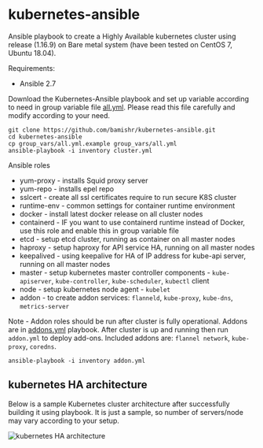 # kubernetes-ansible
Ansible playbook to create a Highly Available kubernetes cluster using release (1.16.9) on
Bare metal system (have been tested on CentOS 7, Ubuntu 18.04).

Requirements:
 - Ansible 2.7

Download the Kubernetes-Ansible playbook and set up variable according to need in group variable file
[all.yml](group_vars/all.yml.example). Please read this file carefully and modify according to your need.

```
git clone https://github.com/bamishr/kubernetes-ansible.git
cd kubernetes-ansible
cp group_vars/all.yml.example group_vars/all.yml
ansible-playbook -i inventory cluster.yml
```

Ansible roles
- yum-proxy - installs Squid proxy server
- yum-repo - installs epel repo
- sslcert - create all ssl certificates require to run secure K8S cluster
- runtime-env - common settings for container runtime environment
- docker - install latest docker release on all cluster nodes
- containerd - IF you want to use containerd runtime instead of Docker, use this role and enable this in group variable file
- etcd - setup etcd cluster, running as container on all master nodes
- haproxy - setup haproxy for API service HA, running on all master nodes
- keepalived - using keepalive for HA of IP address for kube-api server, running on all master nodes
- master - setup kubernetes master controller components - `kube-apiserver`, `kube-controller`, `kube-scheduler`, `kubectl` client
- node - setup kubernetes node agent - `kubelet`
- addon - to create addon services: `flanneld`, `kube-proxy`, `kube-dns`, `metrics-server`

Note - Addon roles should be run after cluster is fully operational. Addons are in [addons.yml](addons.yml) playbook.
After cluster is up and running then run `addon.yml` to deploy add-ons.
Included addons are: `flannel network`, `kube-proxy`, `coredns`.
```
ansible-playbook -i inventory addon.yml
```


## kubernetes HA architecture
Below is a sample Kubernetes cluster architecture after successfully building it using playbook. It is just a sample, so number of servers/node may vary according to your setup.

![kubernetes HA architecture](kubernetes_architecture.png)
